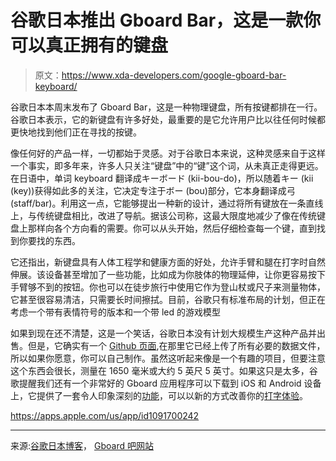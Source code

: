 # 谷歌日本推出 Gboard Bar，这是一款你可以真正拥有的键盘

> 原文：<https://www.xda-developers.com/google-gboard-bar-keyboard/>

谷歌日本本周末发布了 Gboard Bar，这是一种物理键盘，所有按键都排在一行。谷歌日本表示，它的新键盘有许多好处，最重要的是它允许用户比以往任何时候都更快地找到他们正在寻找的按键。

像任何好的产品一样，一切都始于灵感。对于谷歌日本来说，这种灵感来自于这样一个事实，即多年来，许多人只关注“键盘”中的“键”这个词，从未真正走得更远。在日语中，单词 keyboard 翻译成キーボード (kii-bou-do)，所以随着キー (kii (key))获得如此多的关注，它决定专注于ボー (bou)部分，它本身翻译成弓(staff/bar)。利用这一点，它能够提出一种新的设计，通过将所有键放在一条直线上，与传统键盘相比，改进了导航。据该公司称，这最大限度地减少了像在传统键盘上那样向各个方向看的需要。你可以从头开始，然后仔细检查每一个键，直到找到你要找的东西。

它还指出，新键盘具有人体工程学和健康方面的好处，允许手臂和腿在打字时自然伸展。该设备甚至增加了一些功能，比如成为你肢体的物理延伸，让你更容易按下手臂够不到的按钮。你也可以在徒步旅行中使用它作为登山杖或尺子来测量物体，它甚至很容易清洁，只需要长时间擦拭。目前，谷歌只有标准布局的计划，但正在考虑一个带有表情符号的版本和一个带 led 的游戏模型

如果到现在还不清楚，这是一个笑话，谷歌日本没有计划大规模生产这种产品并出售。但是，它确实有一个 [Github 页面](https://github.com/google/mozc-devices/tree/master/mozc-bar),在那里它已经上传了所有必要的数据文件，所以如果你愿意，你可以自己制作。虽然这听起来像是一个有趣的项目，但要注意这个东西会很长，测量在 1650 毫米或大约 5 英尺 5 英寸。如果这只是太多，谷歌提醒我们还有一个非常好的 Gboard 应用程序可以下载到 iOS 和 Android 设备上，它提供了一套令人印象深刻的[功能](https://www.xda-developers.com/new-updates-for-gboard-emoji-kitchen-accessibility-tools/)，可以以新的方式改善你的[打字体验](https://www.xda-developers.com/gboard-grammar-correction-pixels/)。

https://apps.apple.com/us/app/id1091700242

* * *

来源:[谷歌日本博客](https://japan.googleblog.com/2022/10/gboard-2022.html)， [Gboard 吧网站](https://landing.google.co.jp/________________/)